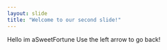 ```yaml
---
layout: slide
title: "Welcome to our second slide!"
---
```

Hello im aSweetFortune
Use the left arrow to go back!
